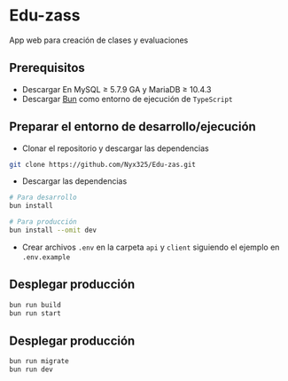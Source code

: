 # Edu-zass

App web para creación de clases y evaluaciones

## Prerequisitos

- Descargar En MySQL ≥ 5.7.9 GA y MariaDB ≥  10.4.3 
- Descargar [Bun](https://bun.com/) como entorno de ejecución de `TypeScript`

## Preparar el entorno de desarrollo/ejecución

- Clonar el repositorio y descargar las dependencias

```bash
git clone https://github.com/Nyx325/Edu-zas.git
```

- Descargar las dependencias

```bash
# Para desarrollo
bun install

# Para producción
bun install --omit dev
```

- Crear archivos `.env` en la carpeta `api` y `client` siguiendo
  el ejemplo en `.env.example`

## Desplegar producción

```bash
bun run build
bun run start
```

## Desplegar producción

```bash
bun run migrate
bun run dev
```
